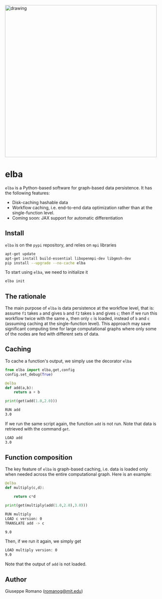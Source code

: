 
<img src="elba.png" alt="drawing" width="500"/>


# elba

`elba` is a Python-based software for graph-based data persistence. It has the following features:

* Disk-caching hashable data 
* Workflow caching, i.e. end-to-end data optimization rather than at the single-function level.
* Coming soon: JAX support for automatic differentiation

## Install

`elba` is on the `pypi` repository, and relies on `mpi` libraries

```bash
apt-get update
apt-get install build-essential libopenmpi-dev libgmsh-dev
pip install --upgrade --no-cache elba
```

To start using `elba`, we need to initialize it

```bash
elba init
```

## The rationale

The main purpose of `elba` is data persistence at the workflow level, that is: assume `f1` takes `a` and gives `b` and `f2` takes `b` and gives `c`; then if we run this workflow twice with the same `a`, then only `c` is loaded, instead of `b` and `c` (assuming caching at the single-function level). This approach may save significant computing time for large computational graphs where only some of the nodes are fed with different sets of data. 

## Caching

To cache a function's output, we simply use the decorator `elba`

```python
from elba import elba,get,config
config.set_debug(True)

@elba
def add(a,b):
    return a + b

print(get(add(1.0,2.0)))
```

```bash
RUN add
3.0
```

If we run the same script again, the function `add` is not run. Note that data is retrieved with the command `get`.

```bash
LOAD add
3.0
```


## Function composition

The key feature of `elba` is graph-based caching, i.e. data is loaded only when needed across the entire computational graph. Here is an example:

```python
@elba
def multiply(c,d):

    return c*d

print(get(multiply(add(1.0,2.0),3.0)))

```

```bash
RUN multiply
LOAD c version: 0
TRANSLATE add -> c

9.0
```

Then, if we run it again, we simply get
```bash
LOAD multiply version: 0
9.0
```

Note that the output of `add` is not loaded.


## Author

Giuseppe Romano (romanog@mit.edu)













